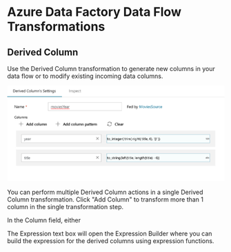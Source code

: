 # Azure Data Factory Data Flow Transformations

## Derived Column

Use the Derived Column transformation to generate new columns in your data flow or to modify existing incoming data columns.

![derive column](../images/dc1.png "Derived Column")

You can perform multiple Derived Column actions in a single Derived Column transformation. Click "Add Column" to transform more than 1 column in the single transformation step.

In the Column field, either 

The Expression text box will open the Expression Builder where you can build the expression for the derived columns using expression functions.
